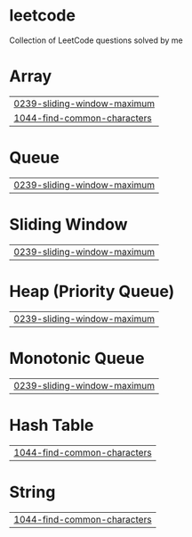 # leetcode
Collection of LeetCode questions solved by me


# Array
|  |
| ------- |
| [0239-sliding-window-maximum](https://github.com/navkar98/leetcode/tree/master/0239-sliding-window-maximum) |
| [1044-find-common-characters](https://github.com/navkar98/leetcode/tree/master/1044-find-common-characters) |
# Queue
|  |
| ------- |
| [0239-sliding-window-maximum](https://github.com/navkar98/leetcode/tree/master/0239-sliding-window-maximum) |
# Sliding Window
|  |
| ------- |
| [0239-sliding-window-maximum](https://github.com/navkar98/leetcode/tree/master/0239-sliding-window-maximum) |
# Heap (Priority Queue)
|  |
| ------- |
| [0239-sliding-window-maximum](https://github.com/navkar98/leetcode/tree/master/0239-sliding-window-maximum) |
# Monotonic Queue
|  |
| ------- |
| [0239-sliding-window-maximum](https://github.com/navkar98/leetcode/tree/master/0239-sliding-window-maximum) |
# Hash Table
|  |
| ------- |
| [1044-find-common-characters](https://github.com/navkar98/leetcode/tree/master/1044-find-common-characters) |
# String
|  |
| ------- |
| [1044-find-common-characters](https://github.com/navkar98/leetcode/tree/master/1044-find-common-characters) |